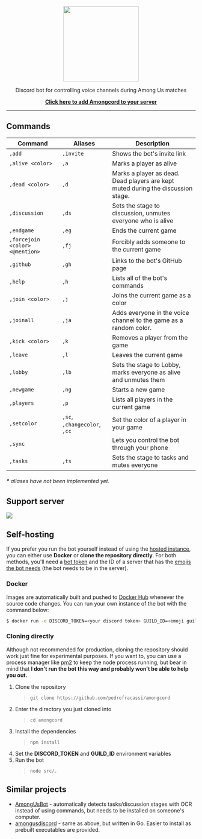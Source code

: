 <div align="center">
  <img height="200" src="https://svgshare.com/i/PXE.svg">
  <p>Discord bot for controlling voice channels during Among Us matches</p>
  <a href="https://add.amongcord.xyz"><b>Click here to add Amongcord to your server</b></a>
</div>

---

## Commands

| Command | Aliases | Description |
|-|-|-|
| `,add` | `,invite` | Shows the bot's invite link |
| `,alive <color>` | `,a` | Marks a player as alive |
| `,dead <color>` | `,d` |  Marks a player as dead. Dead players are kept muted during the discussion stage. |
| `,discussion` | `,ds` | Sets the stage to discussion, unmutes everyone who is alive |
| `,endgame` | `,eg` | Ends the current game |
| `,forcejoin <color> <@mention>` | `,fj` | Forcibly adds someone to the current game |
| `,github` | `,gh` | Links to the bot's GitHub page |
| `,help` | `,h` | Lists all of the bot's commands |
| `,join <color>` | `,j` | Joins the current game as a color |
| `,joinall` | `,ja` | Adds everyone in the voice channel to the game as a random color. |
| `,kick <color>` | `,k` | Removes a player from the game |
| `,leave` | `,l` | Leaves the current game |
| `,lobby` | `,lb` | Sets the stage to Lobby, marks everyone as alive and unmutes them |
| `,newgame` | `,ng` | Starts a new game |
| `,players` | `,p` | Lists all players in the current game |
| `,setcolor` | `,sc`, `,changecolor`, `,cc` | Set the color of a player in your game |
| `,sync` |  | Lets you control the bot through your phone |
| `,tasks` | `,ts` | Sets the stage to tasks and mutes everyone |

###### **\*** aliases have not been implemented yet.

## Support server

<div>
  <a href="https://discord.gg/ENcM67N">
    <img src="https://invidget.switchblade.xyz/ENcM67N"></img>
  </a>
</div>

## Self-hosting

If you prefer you run the bot yourself instead of using the [hosted instance](https://add.amongcord.xyz), you can either use **Docker** or **clone the repository directly**. For both methods, you'll need a  [bot token](https://github.com/reactiflux/discord-irc/wiki/Creating-a-discord-bot-&-getting-a-token) and the ID of a server that has the [emojis the bot needs](https://github.com/pedrofracassi/amongcord/tree/master/emojis) (the bot needs to be in the server).

### Docker

Images are automatically built and pushed to [Docker Hub](https://hub.docker.com/r/pedrofracassi/amongcord) whenever the source code changes. You can run your own instance of the bot with the command below:

```bash
$ docker run -e DISCORD_TOKEN=<your discord token> GUILD_ID=<emoji guild id> -d pedrofracassi/amongcord
```

### Cloning directly

Although not recommended for production, cloning the repository should work just fine for experimental purposes. If you want to, you can use a process manager like [pm2](https://pm2.keymetrics.io/) to keep the node process running, but bear in mind that **I don't run the bot this way and probably won't be able to help you out.**

1. Clone the repository
   > `git clone https://github.com/pedrofracassi/amongcord`
2. Enter the directory you just cloned into
   > `cd amongcord`
3. Install the dependencies
   > `npm install`
4. Set the **DISCORD_TOKEN** and **GUILD_ID** environment variables
5. Run the bot
   > `node src/.`

## Similar projects

- [AmongUsBot](https://github.com/alpharaoh/AmongUsBot) - automatically detects tasks/discussion stages with OCR instead of using commands, but needs to be installed on someone's computer.
- [amongusdiscord](https://github.com/denverquane/amongusdiscord) - same as above, but written in Go. Easier to install as prebuilt executables are provided.
